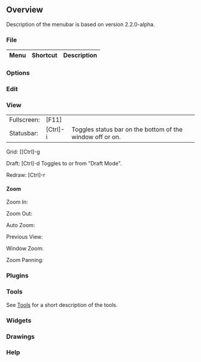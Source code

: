 ## Overview ##
Description of the menubar is based on version 2.2.0-alpha.

### File ###

|Menu |Shortcut |Description |
|----|----|----|

### Options ###

### Edit ###

### View ###

|  |  |  |
|----|----|----|
|Fullscreen: | [F11] | |
|Statusbar: | [Ctrl]-i | Toggles status bar on the bottom of the window off or on.|

Grid: [[Ctrl]-g

Draft:  [Ctrl]-d Toggles to or from "Draft Mode".

Redraw: [Ctrl]-r

#### Zoom ####

Zoom In: 

Zoom Out: 

Auto Zoom: 

Previous View: 

Window Zoom:

Zoom Panning: 

### Plugins ###

### Tools ###
See [Tools](./refTools.md) for a short description of the tools.

### Widgets ###

### Drawings ###

### Help ###
